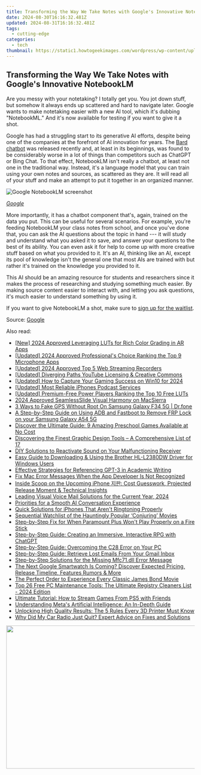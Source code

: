 ```yaml
---
title: Transforming the Way We Take Notes with Google's Innovative NotebookLM
date: 2024-08-30T16:16:32.481Z
updated: 2024-08-31T16:16:32.481Z
tags:
  - cutting-edge
categories:
  - tech
thumbnail: https://static1.howtogeekimages.com/wordpress/wp-content/uploads/2023/05/52848090604_806f80c1e9_o-1.jpg
---
```


## Transforming the Way We Take Notes with Google's Innovative NotebookLM

Are you messy with your notetaking? I totally get you. You jot down stuff, but somehow it always ends up scattered and hard to navigate later. Google wants to make notetaking easier with a new AI tool, which it's dubbing "NotebookML." And it's now available for testing if you want to give it a shot.

 Google has had a struggling start to its generative AI efforts, despite being one of the companies at the forefront of AI innovation for years. The [Bard chatbot](https://youtube-video-recordings.techidaily.com/in-2024-enhance-branding-the-ultimate-guide-to-custom-urls-for-youtube/) was released recently and, at least in its beginnings, was found to be considerably worse in a lot of things than competitors such as ChatGPT or Bing Chat. To that effect, NotebookLM isn't really a chatbot, at least not one in the traditional way. Instead, it's a language model that you can train using your own notes and sources, as scattered as they are. It will read all of your stuff and make an attempt to put it together in an organized manner.

![Google NotebookLM screenshot](https://static1.howtogeekimages.com/wordpress/wp-content/uploads/2023/07/DocumentGuide-Keyword-V2.width-1000.format-webp.png) 

_[Google](https://blog.google/technology/ai/notebooklm-google-ai/)_

 More importantly, it has a chatbot component that's, again, trained on the data you put. This can be useful for several scenarios. For example, you're feeding NotebookLM your class notes from school, and once you've done that, you can ask the AI questions about the topic in hand --- it will study and understand what you asked it to save, and answer your questions to the best of its ability. You can even ask it for help to come up with more creative stuff based on what you provided to it. It's an AI, thinking like an AI, except its pool of knowledge isn't the general one that most AIs are trained with but rather it's trained on the knowledge you provided to it.

 This AI should be an amazing resource for students and researchers since it makes the process of researching and studying something much easier. By making source content easier to interact with, and letting you ask questions, it's much easier to understand something by using it.

 If you want to give NotebookLM a shot, make sure to [sign up for the waitlist](https://notebooklm.google.com/signup).

 Source: [Google](https://blog.google/technology/ai/notebooklm-google-ai/)

<ins class="adsbygoogle"
     style="display:block"
     data-ad-format="autorelaxed"
     data-ad-client="ca-pub-7571918770474297"
     data-ad-slot="1223367746"></ins>



<ins class="adsbygoogle"
     style="display:block"
     data-ad-client="ca-pub-7571918770474297"
     data-ad-slot="8358498916"
     data-ad-format="auto"
     data-full-width-responsive="true"></ins>

<span class="atpl-alsoreadstyle">Also read:</span>
<div><ul>
<li><a href="https://fox-cloud.techidaily.com/new-2024-approved-leveraging-luts-for-rich-color-grading-in-ar-apps/"><u>[New] 2024 Approved  Leveraging LUTs for Rich Color Grading in AR Apps</u></a></li>
<li><a href="https://screen-capture.techidaily.com/updated-2024-approved-professionals-choice-ranking-the-top-9-microphone-apps/"><u>[Updated] 2024 Approved  Professional's Choice  Ranking the Top 9 Microphone Apps</u></a></li>
<li><a href="https://screen-video-capture.techidaily.com/updated-2024-approved-top-5-web-streaming-recorders/"><u>[Updated] 2024 Approved  Top 5 Web Streaming Recorders</u></a></li>
<li><a href="https://youtube-video-recordings.techidaily.com/updated-diverging-paths-youtube-licensing-and-creative-commons/"><u>[Updated] Diverging Paths  YouTube Licensing & Creative Commons</u></a></li>
<li><a href="https://on-screen-recording.techidaily.com/updated-how-to-capture-your-gaming-success-on-win10-for-2024/"><u>[Updated] How to Capture Your Gaming Success on Win10 for 2024</u></a></li>
<li><a href="https://extra-approaches.techidaily.com/updated-most-reliable-iphones-podcast-services/"><u>[Updated] Most Reliable iPhones Podcast Services</u></a></li>
<li><a href="https://fox-access.techidaily.com/updated-premium-free-power-players-ranking-the-top-10-free-luts/"><u>[Updated] Premium-Free Power Players  Ranking the Top 10 Free LUTs</u></a></li>
<li><a href="https://article-helps.techidaily.com/2024-approved-seamlessslide-visual-harmony-on-macsierra/"><u>2024 Approved  SeamlessSlide  Visual Harmony on MacSierra</u></a></li>
<li><a href="https://location-fake.techidaily.com/3-ways-to-fake-gps-without-root-on-samsung-galaxy-f34-5g-drfone-by-drfone-virtual-android/"><u>3 Ways to Fake GPS Without Root On Samsung Galaxy F34 5G | Dr.fone</u></a></li>
<li><a href="https://android-frp.techidaily.com/a-step-by-step-guide-on-using-adb-and-fastboot-to-remove-frp-lock-on-your-samsung-galaxy-a54-5g-by-drfone-android/"><u>A Step-by-Step Guide on Using ADB and Fastboot to Remove FRP Lock on your Samsung Galaxy A54 5G</u></a></li>
<li><a href="https://tech-recovery.techidaily.com/discover-the-ultimate-guide-9-amazing-preschool-games-available-at-no-cost/"><u>Discover the Ultimate Guide: 9 Amazing Preschool Games Available at No Cost</u></a></li>
<li><a href="https://tech-recovery.techidaily.com/discovering-the-finest-graphic-design-tools-a-comprehensive-list-of-17/"><u>Discovering the Finest Graphic Design Tools – A Comprehensive List of 17</u></a></li>
<li><a href="https://tech-recovery.techidaily.com/diy-solutions-to-reactivate-sound-on-your-malfunctioning-receiver/"><u>DIY Solutions to Reactivate Sound on Your Malfunctioning Receiver</u></a></li>
<li><a href="https://driver-download.techidaily.com/easy-guide-to-downloading-and-using-the-brother-hl-l2380dw-driver-for-windows-users/"><u>Easy Guide to Downloading & Using the Brother HL-L2380DW Driver for Windows Users</u></a></li>
<li><a href="https://tech-recovery.techidaily.com/effective-strategies-for-referencing-gpt-3-in-academic-writing/"><u>Effective Strategies for Referencing GPT-3 in Academic Writing</u></a></li>
<li><a href="https://tech-recovery.techidaily.com/fix-mac-error-messages-when-the-app-developer-is-not-recognized/"><u>Fix Mac Error Messages When the App Developer Is Not Recognized</u></a></li>
<li><a href="https://tech-recovery.techidaily.com/inside-scoop-on-the-upcoming-iphone-cost-guesswork-projected-release-moment-and-technical-insights/"><u>Inside Scoop on the Upcoming iPhone 지판: Cost Guesswork, Projected Release Moment & Technical Insights</u></a></li>
<li><a href="https://tech-recovery.techidaily.com/leading-visual-voice-mail-solutions-for-the-current-year-2024/"><u>Leading Visual Voice Mail Solutions for the Current Year, 2024</u></a></li>
<li><a href="https://tech-revival.techidaily.com/priorities-for-a-smooth-ai-conversation-experience/"><u>Priorities for a Smooth AI Conversation Experience</u></a></li>
<li><a href="https://tech-recovery.techidaily.com/quick-solutions-for-iphones-that-arent-ringtoning-properly/"><u>Quick Solutions for iPhones That Aren't Ringtoning Properly</u></a></li>
<li><a href="https://tech-recovery.techidaily.com/sequential-watchlist-of-the-hauntingly-popular-conjuring-movies/"><u>Sequential Watchlist of the Hauntingly Popular ‘Conjuring’ Movies</u></a></li>
<li><a href="https://tech-recovery.techidaily.com/step-by-step-fix-for-when-paramount-plus-wont-play-properly-on-a-fire-stick/"><u>Step-by-Step Fix for When Paramount Plus Won't Play Properly on a Fire Stick</u></a></li>
<li><a href="https://screen-recording.techidaily.com/step-by-step-guide-creating-an-immersive-interactive-rpg-with-chatgpt/"><u>Step-by-Step Guide: Creating an Immersive, Interactive RPG with ChatGPT</u></a></li>
<li><a href="https://tech-recovery.techidaily.com/step-by-step-guide-overcoming-the-c28-error-on-your-pc/"><u>Step-by-Step Guide: Overcoming the C28 Error on Your PC</u></a></li>
<li><a href="https://tech-recovery.techidaily.com/step-by-step-guide-retrieve-lost-emails-from-your-gmail-inbox/"><u>Step-by-Step Guide: Retrieve Lost Emails From Your Gmail Inbox</u></a></li>
<li><a href="https://tech-recovery.techidaily.com/step-by-step-solutions-for-the-missing-mfc71dll-error-message/"><u>Step-by-Step Solutions for the Missing Mfc71.dll Error Message</u></a></li>
<li><a href="https://tech-recovery.techidaily.com/the-next-google-smartwatch-is-coming-discover-expected-pricing-release-timeline-features-rumors-and-more/"><u>The Next Google Smartwatch Is Coming? Discover Expected Pricing, Release Timeline, Features Rumors & More</u></a></li>
<li><a href="https://tech-recovery.techidaily.com/the-perfect-order-to-experience-every-classic-james-bond-movie/"><u>The Perfect Order to Experience Every Classic James Bond Movie</u></a></li>
<li><a href="https://tech-recovery.techidaily.com/top-26-free-pc-maintenance-tools-the-ultimate-registry-cleaners-list-2024-edition/"><u>Top 26 Free PC Maintenance Tools: The Ultimate Registry Cleaners List - 2024 Edition</u></a></li>
<li><a href="https://tech-recovery.techidaily.com/ultimate-tutorial-how-to-stream-games-from-ps5-with-friends/"><u>Ultimate Tutorial: How to Stream Games From PS5 with Friends</u></a></li>
<li><a href="https://tech-recovery.techidaily.com/understanding-metas-artificial-intelligence-an-in-depth-guide/"><u>Understanding Meta's Artificial Intelligence: An In-Depth Guide</u></a></li>
<li><a href="https://hardware-tips.techidaily.com/unlocking-high-quality-results-the-5-rules-every-3d-printer-must-know/"><u>Unlocking High Quality Results: The 5 Rules Every 3D Printer Must Know</u></a></li>
<li><a href="https://tech-recovery.techidaily.com/why-did-my-car-radio-just-quit-expert-advice-on-fixes-and-solutions/"><u>Why Did My Car Radio Just Quit? Expert Advice on Fixes and Solutions</u></a></li>
</ul></div>

<!-- affiliate ads begin -->
<a href="https://ship7com.pxf.io/c/5597632/1509856/17634" target="_top" id="1509856"><img src="//a.impactradius-go.com/display-ad/17634-1509856" border="0" alt="" width="730" height="383"/></a>
<!-- affiliate ads end -->